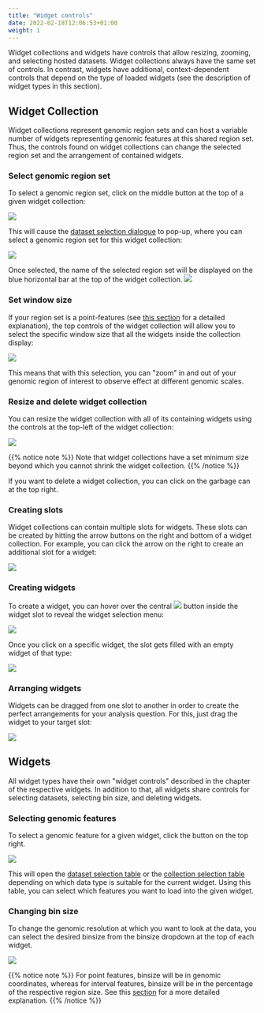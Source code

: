 ```yaml
---
title: "Widget controls"
date: 2022-02-18T12:06:53+01:00
weight: 1
---
```


Widget collections and widgets have controls that allow resizing, zooming, and selecting hosted datasets. Widget collections always have the same set of controls. In contrast, widgets have additional, context-dependent controls that depend on the type of loaded widgets (see the description of widget types in this section).

## Widget Collection

Widget collections represent genomic region sets and can host a variable number of widgets representing genomic features at this shared region set. Thus, the controls found on widget collections can change the selected region set and the arrangement of contained widgets.

### Select genomic region set

To select a genomic region set, click on the middle button at the top of a given widget collection:

<img src="/Select_region_set_collection.png" class="quarter-width">

This will cause the [dataset selection dialogue](/data_management/regions/#viewing) to pop-up, where you can select a genomic region set for this widget collection:

<img src="/region_dataset_table.png" class="half-width">

Once selected, the name of the selected region set will be displayed on the blue horizontal bar at the top of the widget collection.
<img src="/widget_collection_context_bar.png" class="quarter-width">

### Set window size

If your region set is a point-features (see [this section](/data_management/regions/#types-of-genomic-regions) for a detailed explanation), the top controls of the widget collection will allow you to select the specific window size that all the widgets inside the collection display:

<img src="/window_size_selection.png" class="quarter-width">

This means that with this selection, you can "zoom" in and out of your genomic region of interest to observe effect at different genomic scales.

### Resize and delete widget collection

You can resize the widget collection with all of its containing widgets using the controls at the top-left of the widget collection:

<img src="/widget_collection_context_bar.png" class="quarter-width">

{{% notice note %}}
Note that widget collections have a set minimum size beyond which you cannot shrink the widget collection.
{{% /notice %}}

If you want to delete a widget collection, you can click on the garbage can at the top right.

### Creating slots

Widget collections can contain multiple slots for widgets. These slots can be created by hitting the arrow buttons on the right and bottom of a widget collection. For example, you can click the arrow on the right to create an additional slot for a widget:


<img src="/resize_widget_collection.png" class="half-width">

### Creating widgets

To create a widget, you can hover over the central <img src="/plus_button.png" class="inline-picture"> button inside the widget slot to reveal the widget selection menu:

<img src="/widget_selection_menu.png" class="quarter-width">

Once you click on a specific widget, the slot gets filled with an empty widget of that type:


<img src="/collection_w_one_widget.png" class="quarter-width">

### Arranging widgets

Widgets can be dragged from one slot to another in order to create the perfect arrangements for your analysis question. For this, just drag the widget to your target slot:

<img src="/dragging_widget.png" class="three-quarter-width">


## Widgets

All widget types have their own "widget controls" described in the chapter of the respective widgets. In addition to that, all widgets share controls for selecting datasets, selecting bin size, and deleting widgets.

### Selecting genomic features

To select a genomic feature for a given widget, click the button on the top right.

<img src="/select_dataset_widget.png" class="one-quarter-width">

This will open the [dataset selection table](/data_management/regions/#viewing) or the [collection selection table](/data_management/collections/#managing-collections) depending on which data type is suitable for the current widget. Using this table, you can select which features you want to load into the given widget.

### Changing bin size

To change the genomic resolution at which you want to look at the data, you can select the desired binsize from the binsize dropdown at the top of each widget.

<img src="/changing_binsize.png" class="one-quarter-width">

{{% notice note %}}
For point features, binsize will be in genomic coordinates, whereas for interval features, binsize will be in the percentage of the respective region size. See this [section](/data_management/regions/#types-of-genomic-regions) for a more detailed explanation.
{{% /notice %}}
